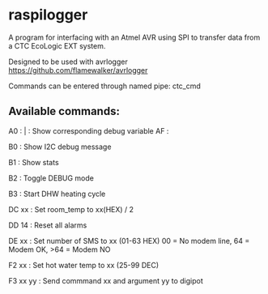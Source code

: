 # raspilogger
A program for interfacing with an Atmel AVR using SPI to transfer data from a CTC EcoLogic EXT system.

Designed to be used with avrlogger https://github.com/flamewalker/avrlogger


Commands can be entered through named pipe: ctc_cmd

Available commands:
-------------------

A0        :
 |        : Show corresponding debug variable
AF        :

B0        : Show I2C debug message

B1        : Show stats

B2        : Toggle DEBUG mode

B3        : Start DHW heating cycle

DC xx     : Set room_temp to xx(HEX) / 2

DD 14     : Reset all alarms

DE xx     : Set number of SMS to xx (01-63 HEX) 00 = No modem line, 64 = Modem OK, >64 = Modem NO

F2 xx     : Set hot water temp to xx (25-99 DEC)

F3 xx yy  : Send commmand xx and argument yy to digipot
